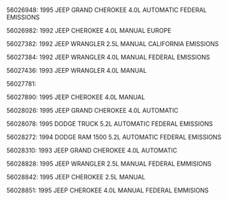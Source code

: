 
56026948: 1995 JEEP GRAND CHEROKEE 4.0L AUTOMATIC FEDERAL EMISSIONS

56026982: 1992 JEEP CHEROKEE 4.0L MANUAL EUROPE

56027382: 1992 JEEP WRANGLER 2.5L MANUAL CALIFORNIA EMISSIONS

56027384: 1992 JEEP WRANGLER 4.0L MANUAL FEDERAL EMISSIONS

56027436: 1993 JEEP WRANGLER 4.0L MANUAL

56027781: 

56027890: 1995 JEEP CHEROKEE 4.0L MANUAL

56028026: 1995 JEEP GRAND CHEROKEE 4.0L AUTOMATIC

56028078: 1995 DODGE TRUCK 5.2L AUTOMATIC FEDERAL EMISSIONS

56028272: 1994 DODGE RAM 1500 5.2L AUTOMATIC FEDERAL EMISSIONS

56028310: 1993 JEEP GRAND CHEROKEE 4.0L AUTOMATIC

56028828: 1995 JEEP WRANGLER 2.5L MANUAL FEDERAL EMMISIONS

56028842: 1995 JEEP CHEROKEE 2.5L MANUAL

56028851: 1995 JEEP CHEROKEE 4.0L MANUAL FEDERAL EMMISIONS
